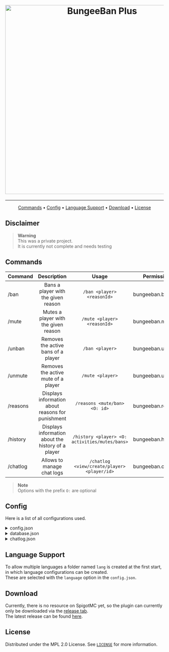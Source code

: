 <h1 align="center">
  <br/>
  <a href="https://github.com/DerEingerostete/BungeeBan-Plus"><img src="https://dl.dereingerostete.dev/preview?fileName=BungeeBan-Plus-Logo.png" alt="BungeeBan Plus" width="600"></a>
</h1>

___

<p align="center">
  <a href="#commands">Commands</a> •
  <a href="#config">Config</a> •
  <a href="#language-support">Language Support</a> •
  <a href="#download">Download</a> •
  <a href="#license">License</a>
</p>

## Disclaimer

> **Warning**<br/>
> This was a private project.<br/>
> It is currently not complete and needs testing

## Commands
| Command  |                    Description                     |                      Usage                       | Permission        |
|:---------|:--------------------------------------------------:|:------------------------------------------------:|-------------------|
| /ban     |        Bans a player with the given reason         |            `/ban <player> <reasonId>`            | bungeeban.ban     |
| /mute    |        Mutes a player with the given reason        |           `/mute <player> <reasonId>`            | bungeeban.mute    |
| /unban   |        Removes the active bans of a player         |                 `/ban <player>`                  | bungeeban.unban   |
| /unmute  |        Removes the active mute of a player         |                 `/mute <player>`                 | bungeeban.unmute  |
| /reasons | Displays information about reasons for punishment  |           `/reasons <mute/ban> <O: id>`           | bungeeban.reasons |
| /history | Displays information about the history of a player | `/history <player> <O: activities/mutes/bans>`  | bungeeban.history |
| /chatlog |             Allows to manage chat logs             |    `/chatlog <view/create/player> <player/id>`     | bungeeban.chatlog |

> **Note**<br/>
> Options with the prefix `O:` are optional

## Config
Here is a list of all configurations used.
<details>
  <summary>config.json</summary>

### `config.json`
```json
{
    "database": "sqlite",
    "language": "en",
    "cacheDuration": 1800000,
    "debug": false
}
```

| Key             |             Description             |  Available values   |
|:----------------|:-----------------------------------:|:-------------------:|
| `database`      |      The type of database used      | `sqlite` or `mysql` |
| `language`      |       The language file used        |          -          |
| `cacheDuration` |   The duration of the cache in ms   | Any valid duration  |
| `debug`         | If debug messages should be enabled |  `true` or `false`  |
</details>

<details>
  <summary>database.json</summary>

### `database.json`
```json
{
    "uptimeCheck": 900000,
    "mysql": {
        "hostname": "localhost",
        "port": 3306,
        "database": "BungeeBan",
        "username": "username",
        "password": "password"
    },
    "sqlite": {
        "path": "sqlite.db"
    }
}
```

| Key           |                   Description                    |   Available values    |
|:--------------|:------------------------------------------------:|:---------------------:|
| `uptimeCheck` | The duration to wait between uptime checks in ms |  Any valid duration   |
| `mysql`       |           MySQL database configuration           |  See [mysql](#mysql)  |
| `sqlite`      |          SQLite database configuration           | See [sqlite](#sqlite) |

### `mysql` Object {#mysql}
| Key        |       Description       |    Available values     |
|:-----------|:-----------------------:|:-----------------------:|
| `hostname` |   The MySQL hostname    |   Any valid hostnames   |
| `port`     |     The MySQL port      |     Any valid port      |
| `database` | The MySQL database name | Any valid database name |
| `username` |   The MySQL username    |            -            |
| `password` |   The MySQL password    |            -            |

### `sqlite` Object {#sqlite}
| Key    |            Description            | Available values |
|:-------|:---------------------------------:|:----------------:|
| `path` | The filepath to the database file |        -         |
</details>

<details>
  <summary>chatlog.json</summary>

### `chatlog.json`
```json
{
    "actions": {
        "enableLinkGeneration": true,
        "uploader": "pastebin",
        "chatBacklog": 50
    },
    "pastebin": {
        "expiration": "TEN_MINUTES",
        "visibility": "UNLISTED",
        "developerKey": null,
        "userKey": null
    },
    "hastebin": {
        "url": "https://www.toptal.com/developers/hastebin"
    },
    "header": "  ____                              ____              \n |  _ \\                            |  _ \\             \n | |_) |_   _ _ __   __ _  ___  ___| |_) | __ _ _ __  \n |  _ <| | | | '_ \\ / _` |/ _ \\/ _ \\  _ < / _` | '_ \\ \n | |_) | |_| | | | | (_| |  __/  __/ |_) | (_| | | | |\n |____/ \\__,_|_| |_|\\__, |\\___|\\___|____/ \\__,_|_| |_|\n                     __/ |                            \n                    |___/                             ",
    "mutedCommands": [
        "me",
        "say",
        "w",
        "m",
        "pm",
        "whisper",
        "msg",
        "tell",
        "r",
        "reply",
        "p msg"
    ]
}
```

| Key             |           Description            |     Available values      |
|:----------------|:--------------------------------:|:-------------------------:|
| `actions`       | The activated / selected actions |  See [actions](#actions)  |
| `pastebin`      |      Pastebin configuration      | See [pastebin](#pastebin) |
| `hastebin`      |      Hastebin configuration      | See [hastebin](#hastebin) |
| `header`        |   The file header of chat logs   |         Any text          |
| `mutedCommands` |    An array of muted commands    |     Any valid command     |

### `actions` Object {#actions}
| Key                    |          Description          |     Available values     |
|:-----------------------|:-----------------------------:|:------------------------:|
| `enableLinkGeneration` |       Currently unused        |    `true` or `false`     |
| `uploader`             |     The enabled uploader      | `hastebin` or `pastebin` |
| `chatBacklog`          | The amount of messages to log |   Any positive number    |

### `pastebin` Object {#pastebin}
| Key            |                Description                |                    Available values                     |
|:---------------|:-----------------------------------------:|:-------------------------------------------------------:|
| `expiration`   | The time the generated link is accessible |                            -                            |
| `visibility`   |   The visibility of the generated link    |            `PRIVATE`, `PUBLIC` or `UNLISTED`            |
| `developerKey` |        The pastebin developer key         | See [API specification](https://pastebin.com/doc_api#1) |
| `userKey`      |           The pastebin user key           | See [API specification](https://pastebin.com/doc_api#9) |

### `hastebin` Object {#hastebin}
| Key   |       Description        | Available values |
|:------|:------------------------:|:----------------:|
| `url` | URL to a hastebin server |  Any valid url   |
</details>

## Language Support
To allow multiple languages a folder named `lang` is created at the first start, in which language configurations can be created.<br/>
These are selected with the `language` option in the `config.json`.

## Download
Currently, there is no resource on SpigotMC yet, so the plugin can currently only be downloaded via the [release tab](https://github.com/DerEingerostete/BasicHomes/releases).<br/>
The latest release can be found [here](https://github.com/DerEingerostete/BasicHomes/releases/latest).

## License
Distributed under the MPL 2.0 License. See [`LICENSE`](/LICENSE) for more information.